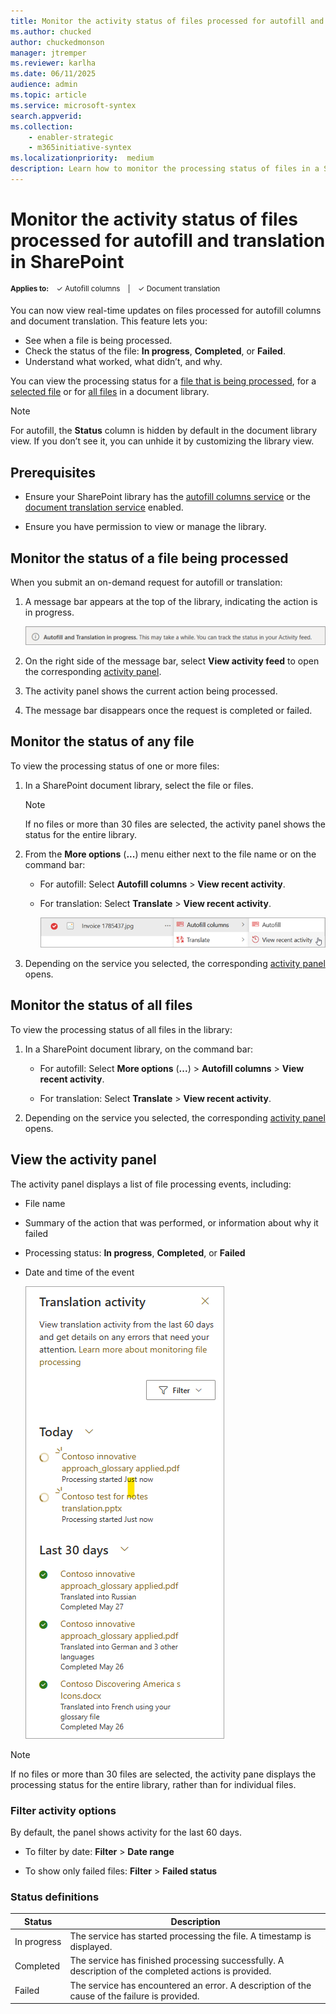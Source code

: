 ```yaml
---
title: Monitor the activity status of files processed for autofill and translation in SharePoint
ms.author: chucked
author: chuckedmonson
manager: jtremper
ms.reviewer: karlha
ms.date: 06/11/2025
audience: admin
ms.topic: article
ms.service: microsoft-syntex
search.appverid: 
ms.collection: 
    - enabler-strategic
    - m365initiative-syntex
ms.localizationpriority:  medium
description: Learn how to monitor the processing status of files in a SharePoint document library.
---
```


# Monitor the activity status of files processed for autofill and translation in SharePoint

<sup>**Applies to:**  &ensp; &#10003; Autofill columns &ensp; | &ensp; &#10003; Document translation</sup>

You can now view real-time updates on files processed for autofill columns and document translation. This feature lets you:

- See when a file is being processed.
- Check the status of the file: **In progress**, **Completed**, or **Failed**.
- Understand what worked, what didn’t, and why.

You can view the processing status for a [file that is being processed](#monitor-the-status-of-a-file-being-processed), for a [selected file](#monitor-the-status-of-any-file) or for [all files](#monitor-the-status-of-all-files) in a document library.

> [!NOTE]
> For autofill, the **Status** column is hidden by default in the document library view. If you don’t see it, you can unhide it by customizing the library view.

## Prerequisites

- Ensure your SharePoint library has the [autofill columns service](autofill-overview.md) or the [document translation service](translation-overview.md) enabled.

- Ensure you have permission to view or manage the library.

## Monitor the status of a file being processed

When you submit an on-demand request for autofill or translation:

1. A message bar appears at the top of the library, indicating the action is in progress.

    ![Screenshot of the message bar showing that the action is in progress.](../media/content-understanding/processing-status-message-bar.png)

2. On the right side of the message bar, select **View activity feed** to open the corresponding [activity panel](#view-the-activity-panel).

3. The activity panel shows the current action being processed.

4. The message bar disappears once the request is completed or failed.

<!---
When you submit on-demand request for autofill or translation, a message bar appears at the top of the library. This bar indicates that the action is being processed and provides a **View activity feed** button.

1. Select **View activity feed** to open the activity panel. [Learn more about the activity panel.](#view-the-activity-panel)

2. At the top of the panel, you’ll see the current action being processed.

The message bar remains visible while requests are being processed. It disappears once the request is either completed or failed.
--->

## Monitor the status of any file

To view the processing status of one or more files:

1. In a SharePoint document library, select the file or files.

    > [!NOTE]
    > If no files or more than 30 files are selected, the activity panel shows the status for the entire library.

2. From the **More options** (**...**) menu either next to the file name or on the command bar:

    - For autofill: Select **Autofill columns** > **View recent activity**.

    - For translation: Select **Translate** > **View recent activity**.

        ![Screenshot of the More options menu showing Autofill columns and View recent activity.](../media/content-understanding/processing-status-view-recent-activity.png)

3. Depending on the service you selected, the corresponding [activity panel](#view-the-activity-panel) opens.

## Monitor the status of all files

To view the processing status of all files in the library:

1. In a SharePoint document library, on the command bar:

    - For autofill: Select **More options** (**...**) > **Autofill columns** > **View recent activity**.

    - For translation: Select **Translate** > **View recent activity**.

2. Depending on the service you selected, the corresponding [activity panel](#view-the-activity-panel) opens.

## View the activity panel

The activity panel displays a list of file processing events, including:

- File name
- Summary of the action that was performed, or information about why it failed
- Processing status: **In progress**, **Completed**, or **Failed**
- Date and time of the event

    ![Screenshot of the activity panel in a SharePoint library.](../media/content-understanding/processing-status-activity-panel.png)

> [!NOTE]
> If no files or more than 30 files are selected, the activity pane displays the processing status for the entire library, rather than for individual files.

### Filter activity options

By default, the panel shows activity for the last 60 days.

- To filter by date: **Filter** > **Date range**

- To show only failed files: **Filter** > **Failed status**

### Status definitions

| Status       | Description                                                                 |
|--------------|-----------------------------------------------------------------------------|
| In&nbsp;progress  | The service has started processing the file. A timestamp is displayed.           |
| Completed    | The service has finished processing successfully. A description of the completed actions is provided. |
| Failed       | The service has encountered an error. A description of the cause of the failure is provided. |
